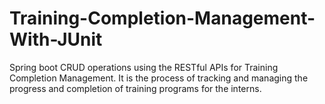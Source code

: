 # Training-Completion-Management-With-JUnit
Spring boot CRUD operations using the RESTful APIs for Training Completion Management. It is the process of tracking and managing the progress and completion of training programs for the interns.
